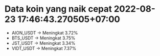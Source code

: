 # Data koin yang naik cepat 2022-08-23 17:46:43.270505+07:00

* AION_USDT -> Meningkat 3.72%
* BTS_USDT -> Meningkat 3.75%
* JST_USDT -> Meningkat 3.34%
* VIDT_USDT -> Meningkat 7.37%
